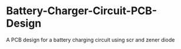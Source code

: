 # Battery-Charger-Circuit-PCB-Design
A PCB design for a battery charging circuit using scr and zener diode
